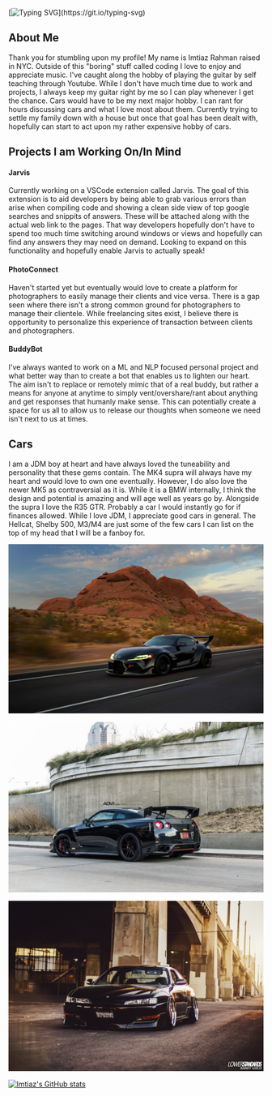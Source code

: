 [![Typing SVG](https://readme-typing-svg.demolab.com?font=Fira+Code&size=27&pause=200&width=435&lines=Hello!;Assalamu+alaikum!;Namaste!;Ni+Hao!;Hola!)](https://git.io/typing-svg)

## About Me

Thank you for stumbling upon my profile! My name is Imtiaz Rahman raised in NYC. Outside of this "boring" stuff called coding I love to enjoy and appreciate music. I've caught along the hobby of playing the guitar by self teaching through Youtube. While I don't have much time due to work and projects, I always keep my guitar right by me so I can play whenever I get the chance. Cars would have to be my next major hobby. I can rant for hours discussing cars and what I love most about them. Currently trying to settle my family down with a house but once that goal has been dealt with, hopefully can start to act upon my rather expensive hobby of cars. 

## Projects I am Working On/In Mind
#### Jarvis
Currently working on a VSCode extension called Jarvis. The goal of this extension is to aid developers by being able to grab various errors than arise when compiling code and showing a clean side view of top google searches and snippits of answers. These will be attached along with the actual web link to the pages. That way developers hopefully don't have to spend too much time switching around windows or views and hopefully can find any answers they may need on demand. Looking to expand on this functionality and hopefully enable Jarvis to actually speak!

#### PhotoConnect
Haven't started yet but eventually would love to create a platform for photographers to easily manage their clients and vice versa. There is a gap seen where there isn't a strong common ground for photographers to manage their clientele. While freelancing sites exist, I believe there is opportunity to personalize this experience of transaction between clients and photographers. 

#### BuddyBot
I've always wanted to work on a ML and NLP focused personal project and what better way than to create a bot that enables us to lighten our heart. The aim isn't to replace or remotely mimic that of a real buddy, but rather a means for anyone at anytime to simply vent/overshare/rant about anything and get responses that humanly make sense. This can potentially create a space for us all to allow us to release our thoughts when someone we need isn't next to us at times. 

## Cars

I am a JDM boy at heart and have always loved the tuneability and personality that these gems contain. The MK4 supra will always have my heart and would love to own one eventually. However, I do also love the newer MK5 as contraversial as it is. While it is a BMW internally, I think the design and potential is amazing and will age well as years go by. Alongside the supra I love the R35 GTR. Probably a car I would instantly go for if finances allowed. While I love JDM, I appreciate good cars in general. The Hellcat, Shelby 500, M3/M4 are just some of the few cars I can list on the top of my head that I will be a fanboy for. 

![Image description](https://github.com/imtiaznyc1/imtiaznyc1/blob/main/images/2020-Toyota-GR-Supra-Pandem-Widebody-Kit.jpg)

![Image description](https://github.com/imtiaznyc1/imtiaznyc1/blob/main/images/r35.jpg)

![Image description](https://github.com/imtiaznyc1/imtiaznyc1/blob/main/images/240sx.jpg)

[![Imtiaz's GitHub stats](https://github-readme-stats.vercel.app/api?username=imtiaznyc1&hide=stars,prs&theme=dark)](https://github.com/anuraghazra/github-readme-stats)

<!--
**imtiaznyc1/imtiaznyc1** is a ✨ _special_ ✨ repository because its `README.md` (this file) appears on your GitHub profile.

Here are some ideas to get you started:

- 🔭 I’m currently working on ...
- 🌱 I’m currently learning ...
- 👯 I’m looking to collaborate on ...
- 🤔 I’m looking for help with ...
- 💬 Ask me about ...
- 📫 How to reach me: ...
- 😄 Pronouns: ...
- ⚡ Fun fact: ...
-->
